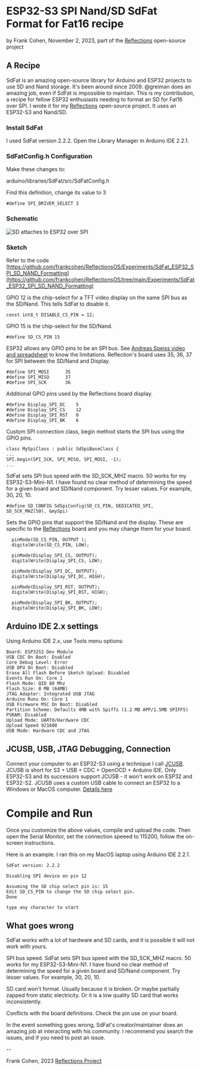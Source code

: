 # ESP32-S3 SPI Nand/SD SdFat Format for Fat16 recipe

by Frank Cohen, November 2, 2023, part of the [Reflections](https://github.com/frankcohen/ReflectionsOS) open-source project

## A Recipe

SdFat is an amazing open-source library for Arduino and ESP32 projects to use SD and Nand storage. It's been around since 2009. @greiman does an amazing job, even if SdFat is impossible to maintain. This is my contribution, a recipe for fellow ESP32 enthusiasts needing to format an SD for Fat16 over SPI. I wrote it for my [Reflections](https://github.com/frankcohen/ReflectionsOS) open-source project. It uses an ESP32-S3 and Nand/SD.

### Install SdFat

I used SdFat version 2.2.2. Open the Library Manager in Arduino IDE 2.2.1.

### SdFatConfig.h Configuration

Make these changes to:

arduino/libraries/SdFat/src/SdFatConfig.h

Find this definition, change its value to 3

```
#define SPI_DRIVER_SELECT 3
```

### Schematic

![SD attaches to ESP32 over SPI](https://github.com/frankcohen/ReflectionsOS/Docs/images/SD-ESP32-SdFat.jpg)

### Sketch

Refer to the code 
[https://github.com/frankcohen/ReflectionsOS/Experiments/SdFat_ESP32_SPI_SD_NAND_Formatting](https://github.com/frankcohen/ReflectionsOS/tree/main/Experiments/SdFat_ESP32_SPI_SD_NAND_Formatting)

GPIO 12 is the chip-select for a TFT video display on the same SPI bus as the SD/Nand. This tells SdFat to disable it.
```
const int8_t DISABLE_CS_PIN = 12;
```

GPIO 15 is the chip-select for the SD/Nand.
```
#define SD_CS_PIN 15
```

ESP32 allows any GPIO pins to be an SPI bus. See [Andreas Speiss video and spreadsheet](https://www.youtube.com/watch?v=LY-1DHTxRAk) to know the limitations. Reflection's board uses 35, 36, 37 for SPI between the SD/Nand and Display.
```
#define SPI_MOSI      35
#define SPI_MISO      37
#define SPI_SCK       36
```

Additional GPIO pins used by the Reflections board display.
```
#define Display_SPI_DC    5
#define Display_SPI_CS    12
#define Display_SPI_RST   0
#define Display_SPI_BK    6
```

Custom SPI connection class, begin method starts the SPI bus using the GPIO pins.
```
class MySpiClass : public SdSpiBaseClass {
...
SPI.begin(SPI_SCK, SPI_MISO, SPI_MOSI, -1);
...
```

SdFat sets SPI bus speed with the SD_SCK_MHZ macro. 50 works for my ESP32-S3-Mini-N1. I have found no clear method of determining the speed for a given board and SD/Nand component. Try lesser values. For example, 30, 20, 10.
```
#define SD_CONFIG SdSpiConfig(SD_CS_PIN, DEDICATED_SPI, SD_SCK_MHZ(50), &mySpi)
```

Sets the GPIO pins that support the SD/Nand and the display. These are specific to the [Reflections](https://github.com/frankcohen/ReflectionsOS) board and you may change them for your board.
```
  pinMode(SD_CS_PIN, OUTPUT );
  digitalWrite(SD_CS_PIN, LOW);

  pinMode(Display_SPI_CS, OUTPUT);
  digitalWrite(Display_SPI_CS, LOW);

  pinMode(Display_SPI_DC, OUTPUT);
  digitalWrite(Display_SPI_DC, HIGH);

  pinMode(Display_SPI_RST, OUTPUT);
  digitalWrite(Display_SPI_RST, HIGH);

  pinMode(Display_SPI_BK, OUTPUT);
  digitalWrite(Display_SPI_BK, LOW);
```

## Arduino IDE 2.x settings

Using Arduino IDE 2.x, use Tools menu options:

```
Board: ESP32S3 Dev Module
USB CDC On Boot: Enabled
Core Debug Level: Error
USB DFU On Boot: Disabled
Erase All Flash Before Sketch Upload: Disabled
Events Run On: Core 1
Flash Mode: QIO 80 Mhz
Flash Size: 8 MB (64MB)
JTAG Adapter: Integrated USB JTAG
Arduino Runs On: Core 1
USB Firmware MSC On Boot: Disabled
Partition Scheme: Defaults 4MB with Spiffs (1.2 MB APP/1.5MB SPIFFS)
PSRAM: Disabled
Upload Mode: UART0/Hardware CDC
Upload Speed 921600
USB Mode: Hardware CDC and JTAG
```

## JCUSB, USB, JTAG Debugging, Connection

Connect your computer to an ESP32-S3 using a technique I call [JCUSB](https://github.com/frankcohen/ReflectionsOS/blob/main/Docs/JCUSB%20using%20JTAG%2C%20CDC%2C%20USB%20for%20debugging.md). JCUSB is short for S3 + USB + CDC + OpenOCD + Arduino IDE. Only ESP32-S3 and its successors support JCUSB - it won't work on ESP32 and ESP32-S2. JCUSB uses a custom USB cable to connect an ESP32 to a Windows or MacOS computer. [Details here](https://github.com/frankcohen/ReflectionsOS/blob/main/Docs/JCUSB%20using%20JTAG%2C%20CDC%2C%20USB%20for%20debugging.md)

# Compile and Run

Once you customize the above values, compile and upload the code. Then open the Serial Monitor, set the connection speeed to 115200, follow the on-screen instructions.

Here is an example. I ran this on my MacOS laptop using Arduino IDE 2.2.1.

```
SdFat version: 2.2.2

Disabling SPI device on pin 12

Assuming the SD chip select pin is: 15
Edit SD_CS_PIN to change the SD chip select pin.
Done

type any character to start
```

## What goes wrong

SdFat works with a lot of hardware and SD cards, and it is possible it will not work with yours.

SPI bus speed. SdFat sets SPI bus speed with the SD_SCK_MHZ macro. 50 works for my ESP32-S3-Mini-N1. I have found no clear method of determining the speed for a given board and SD/Nand component. Try lesser values. For example, 30, 20, 10.

SD card won't format. Usually because it is broken. Or maybe partially zapped from static electricity. Or it is a low quality SD card that works inconsistently.

Conflicts with the board definitions. Check the pin use on your board.

In the event something goes wrong, SdFat's creator/maintainer does an amazing job at interacting with his community. I recommend you search the issues, and if you need to post an issue.

--

Frank Cohen, 2023
[Reflections Project](https://github.com/frankcohen/ReflectionsOS)

